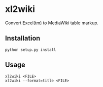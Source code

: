 xl2wiki
=======

Convert Excel(tm) to MediaWiki table markup.

Installation
------------
```
python setup.py install
```

Usage
-----
```
xl2wiki <FILE>
xl2wiki --format=title <FILE>
```
